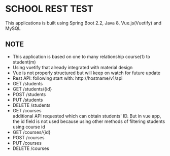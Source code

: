 # SCHOOL REST TEST

This applications is built using Spring Boot 2.2, Java 8, Vue.js(Vuetify) and MySQL

## NOTE
- This application is based on one to many relationship course(1) to student(m)
- Using vuetify that already integrated with material design
- Vue is not properly structured but will keep on watch for future update
- Rest API:  following start with: http://hostname/v1/api
- GET /students
- GET /students/{id}
- POST /students
- PUT /students
- DELETE /students
- GET /courses  
additional API requested which can obtain students' ID. But in vue app, the id field is not used because using other methods of filtering students using course id
- GET /courses/{id}
- POST /courses
- PUT /courses
- DELETE /courses
